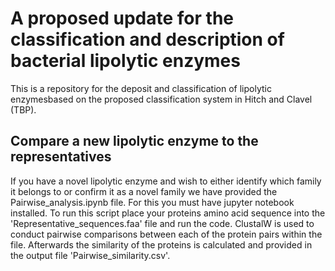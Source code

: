 # A proposed update for the classification and description of bacterial lipolytic enzymes

This is a repository for the deposit and classification of lipolytic enzymesbased on the proposed classification system in Hitch and Clavel (TBP).

## Compare a new lipolytic enzyme to the representatives

If you have a novel lipolytic enzyme and wish to either identify which family it belongs to or confirm it as a novel family we have provided the Pairwise_analysis.ipynb file. For this you must have jupyter notebook installed. To run this script place your proteins amino acid sequence into the 'Representative_sequences.faa' file and run the code. ClustalW is used to conduct pairwise comparisons between each of the protein pairs within the file. Afterwards the similarity of the proteins is calculated and provided in the output file 'Pairwise_similarity.csv'. 



